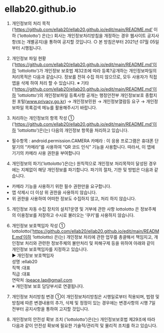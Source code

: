 # ellab20.github.io

1. 개인정보의 처리 목적 <lottolotto>(‘https://github.com/ellab20/ellab20.github.io/edit/main/README.md’ 이하 <lottolotto>('lottolotto') 은(는) 회사는 개인정보처리방침을 개정하는 경우 웹사이트 공지사항(또는 개별공지)을 통하여 공지할 것입니다.
○ 본 방침은부터 2021년 07월 05일부터 시행됩니다.

2. 개인정보 파일 현황
('https://github.com/ellab20/ellab20.github.io/edit/main/README.md'이하 'lottolotto')가 개인정보 보호법 제32조에 따라 등록?공개하는 개인정보파일의 처리목적은 다음과 같습니다.
정보를 전혀 수집 하지 않으므로, 모두 사용자가 직접 앱을 삭제 하여 처리 할 수 있습니다.
※ 기타('https://github.com/ellab20/ellab20.github.io/edit/main/README.md'이하 'lottolotto')의 개인정보파일 등록사항 공개는 행정안전부 개인정보보호 종합지원 포털(www.privacy.go.kr) → 개인정보민원 → 개인정보열람등 요구 → 개인정보파일 목록검색 메뉴를 활용해주시기 바랍니다.

3. 처리하는 개인정보의 항목 작성
① <lottolotto>('https://github.com/ellab20/ellab20.github.io/edit/main/README.md'이하 'lottolotto')은(는) 다음의 개인정보 항목을 처리하고 있습니다.
- 필수항목 : android.permission.CAMERA
카메라 : 이 응용 프로그램은 휴대폰 단말기의 “카메라”를 사용하여 “QR 코드 인식” 기능을 사용합니다. 따라서, 이 앱에 기기의 카메라 사용 권한을 부여합니다

4. 개인정보의 파기<lottolotto>('lottolotto')은(는) 원칙적으로 개인정보 처리목적이 달성된 경우에는 지체없이 해당 개인정보를 파기합니다. 파기의 절차, 기한 및 방법은 다음과 같습니다.
- 카메라 기능을 사용하기 위한 필수 권한만을 요구합니다.
- 앱 삭제시 더 이상 위 권한을 사용하지 않습니다.
- 위 권한을 사용하여 어떠한 정보도 수집하지 않고, 처리 하지 않습니다.

5. 개인정보 자동 수집 장치의 설치?운영 및 거부에 관한 사항
lottolotto 은 정보주체의 이용정보를 저장하고 수시로 불러오는 ‘쿠키’를 사용하지 않습니다.

6. 개인정보 보호책임자 작성
① lottolotto(‘https://github.com/ellab20/ellab20.github.io/edit/main/README.md’이하 ‘lottolotto) 은(는) 개인정보 처리에 관한 업무를 총괄해서 책임지고, 개인정보 처리와 관련한 정보주체의 불만처리 및 피해구제 등을 위하여 아래와 같이 개인정보 보호책임자를 지정하고 있습니다.  
▶ 개인정보 보호책임자  
성명 :ellab20  
직책 :대표  
직급 :대표  
연락처 :lpeace.lap@gmail.com  
※ 개인정보 보호 담당부서로 연결됩니다.  

7. 개인정보 처리방침 변경
①이 개인정보처리방침은 시행일로부터 적용되며, 법령 및 방침에 따른 변경내용의 추가, 삭제 및 정정이 있는 경우에는 변경사항의 시행 7일 전부터 공지사항을 통하여 고지할 것입니다.

8. 개인정보의 안전성 확보 조치 <lottolotto>('lottolotto')은(는) 개인정보보호법 제29조에 따라 다음과 같이 안전성 확보에 필요한 기술적/관리적 및 물리적 조치를 하고 있습니다.
